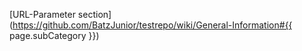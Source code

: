 [URL-Parameter section](https://github.com/BatzJunior/testrepo/wiki/General-Information#{{ page.subCategory }})
